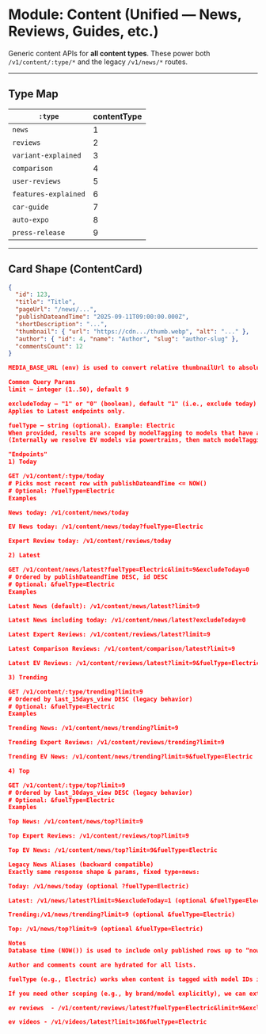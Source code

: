# Module: Content (Unified — News, Reviews, Guides, etc.)

Generic content APIs for **all content types**. These power both `/v1/content/:type/*` and the legacy `/v1/news/*` routes.

---

## Type Map

| `:type`               | contentType |
|-----------------------|-------------|
| `news`                | 1 | 
| `reviews`             | 2 | 
| `variant-explained`   | 3 | 
| `comparison`          | 4 | 
| `user-reviews`        | 5 | 
| `features-explained`  | 6 | 
| `car-guide`           | 7 | 
| `auto-expo`           | 8 | 
| `press-release`       | 9 | 

---

## Card Shape (ContentCard)

```json
{
  "id": 123,
  "title": "Title",
  "pageUrl": "/news/...",
  "publishDateandTime": "2025-09-11T09:00:00.000Z",
  "shortDescription": "...",
  "thumbnail": { "url": "https://cdn.../thumb.webp", "alt": "..." },
  "author": { "id": 4, "name": "Author", "slug": "author-slug" },
  "commentsCount": 12
}

MEDIA_BASE_URL (env) is used to convert relative thumbnailUrl to absolute.

Common Query Params
limit — integer (1..50), default 9

excludeToday — "1" or "0" (boolean), default "1" (i.e., exclude today)
Applies to Latest endpoints only.

fuelType — string (optional). Example: Electric
When provided, results are scoped by modelTagging to models that have at least one powertrain with the given fuel type (e.g., Electric).
(Internally we resolve EV models via powertrains, then match modelTagging in content.)

"Endpoints"
1) Today

GET /v1/content/:type/today
# Picks most recent row with publishDateandTime <= NOW()
# Optional: ?fuelType=Electric
Examples

News today: /v1/content/news/today

EV News today: /v1/content/news/today?fuelType=Electric

Expert Review today: /v1/content/reviews/today

2) Latest

GET /v1/content/news/latest?fuelType=Electric&limit=9&excludeToday=0
# Ordered by publishDateandTime DESC, id DESC
# Optional: &fuelType=Electric
Examples

Latest News (default): /v1/content/news/latest?limit=9

Latest News including today: /v1/content/news/latest?excludeToday=0

Latest Expert Reviews: /v1/content/reviews/latest?limit=9

Latest Comparison Reviews: /v1/content/comparison/latest?limit=9

Latest EV Reviews: /v1/content/reviews/latest?limit=9&fuelType=Electric

3) Trending

GET /v1/content/:type/trending?limit=9
# Ordered by last_15days_view DESC (legacy behavior)
# Optional: &fuelType=Electric
Examples

Trending News: /v1/content/news/trending?limit=9

Trending Expert Reviews: /v1/content/reviews/trending?limit=9

Trending EV News: /v1/content/news/trending?limit=9&fuelType=Electric

4) Top

GET /v1/content/:type/top?limit=9
# Ordered by last_30days_view DESC (legacy behavior)
# Optional: &fuelType=Electric
Examples

Top News: /v1/content/news/top?limit=9

Top Expert Reviews: /v1/content/reviews/top?limit=9

Top EV News: /v1/content/news/top?limit=9&fuelType=Electric

Legacy News Aliases (backward compatible)
Exactly same response shape & params, fixed type=news:

Today: /v1/news/today (optional ?fuelType=Electric)

Latest: /v1/news/latest?limit=9&excludeToday=1 (optional &fuelType=Electric)

Trending:/v1/news/trending?limit=9 (optional &fuelType=Electric)

Top: /v1/news/top?limit=9 (optional &fuelType=Electric)

Notes
Database time (NOW()) is used to include only published rows up to “now” for Today/Latest.

Author and comments count are hydrated for all lists.

fuelType (e.g., Electric) works when content is tagged with model IDs in modelTagging. We resolve models with the given fuel type via powertrains and filter content accordingly.

If you need other scoping (e.g., by brand/model explicitly), we can extend the API with brandId/modelId params later.

ev reviews  - /v1/content/reviews/latest?fuelType=Electric&limit=9&excludeToday=0

ev videos - /v1/videos/latest?limit=10&fuelType=Electric

